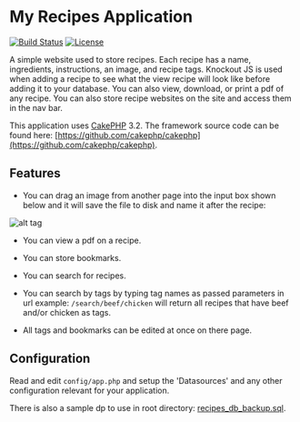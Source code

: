 # My Recipes Application

[![Build Status](https://img.shields.io/travis/cakephp/app/master.svg?style=flat-square)](https://travis-ci.org/cakephp/app)
[![License](https://img.shields.io/packagist/l/cakephp/app.svg?style=flat-square)](https://packagist.org/packages/cakephp/app)

A simple website used to store recipes. Each recipe has a name, ingredients, instructions, an image, and recipe tags. Knockout JS is used when adding a recipe to see what the view recipe will look like before adding it to your database. You can also view, download, or print a pdf of any recipe. You can also store recipe websites on the site and access them in the nav bar.

This application uses [CakePHP](http://cakephp.org) 3.2.
The framework source code can be found here: [https://github.com/cakephp/cakephp](https://github.com/cakephp/cakephp).

## Features

- You can drag an image from another page into the input box shown below and it will save the file to disk and name it after the recipe:

![alt tag](https://github.com/MrEx88/recipes-with-cakephp3/blob/gh-pages/images/my-recipes-drag-img.jpg)

- You can view a pdf on a recipe.

- You can store bookmarks.

- You can search for recipes.

- You can search by tags by typing tag names as passed parameters in url example: `/search/beef/chicken` will return all recipes that have beef and/or chicken as tags.

- All tags and bookmarks can be edited at once on there page.

## Configuration

Read and edit `config/app.php` and setup the 'Datasources' and any other
configuration relevant for your application.

There is also a sample dp to use in root directory: [recipes_db_backup.sql](https://github.com/MrEx88/recipes-with-cakephp3/blob/master/recipes_db_backup.sql).
